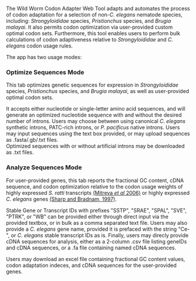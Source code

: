 The Wild Worm Codon Adapter Web Tool adapts and automates the process of codon adaptation for a selection of non-*C. elegans* nematode species, including: *Strongyloididae* species, *Pristionchus* species, and *Brugia malayai*. It also permits codon optimization via user-provided custom optimal codon sets. Furthermore, this tool enables users to perform bulk calculations of codon adaptiveness relative to *Strongyloididae* and *C. elegans* codon usage rules. 

The app has two usage modes:  

### Optimize Sequences Mode  
This tab optimizes genetic sequences for expression in *Strongyloididae* species, *Pristionchus* species, and *Brugia malayai*, as well as user-provided optimal codon sets. 

It accepts either nucleotide or single-letter amino acid sequences, and will generate an optimized nucleotide sequence with and without the desired number of introns. Users may choose between using canonical *C. elegans* synthetic introns, PATC-rich introns, or *P. pacificus* native introns. Users may input sequences using the text box provided, or may upload sequences as .fasta/.gb/.txt files.  
Optimized sequences with or without artificial introns may be downloaded as .txt files.    

### Analyze Sequences Mode  
For user-provided genes, this tab reports the fractional GC content, cDNA sequence, and codon optimization relative to the codon usage weights of highly expressed *S. ratti* transcripts [(Mitreva *et al* 2006)](https://www.ncbi.nlm.nih.gov/pmc/articles/PMC1779591/) or highly expressed *C. elegans* genes [(Sharp and Bradnam, 1997)](https://www.ncbi.nlm.nih.gov/books/NBK20194/). 

Stable Gene or Transcript IDs with prefixes "SSTP", "SRAE", "SPAL", "SVE", "PTRK", or "WB" can be provided either through direct input via the provided textbox, or in bulk as a comma separated text file. Users may also provide a *C. elegans* gene name, provided it is prefaced with the string "Ce-", or *C. elegans* stable transcript IDs as is. Finally, users may direcly provide cDNA sequences for analysis, either as a 2-column .csv file listing geneIDs and cDNA sequences, or a .fa file containing named cDNA sequences.   

Users may download an excel file containing fractional GC content values, codon adaptation indeces, and cDNA sequences for the user-provided genes.
  